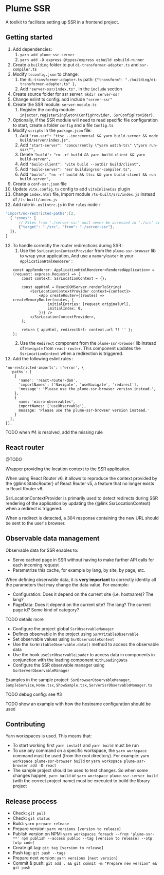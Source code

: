 Plume SSR
=========
A toolkit to facilitate setting up SSR in a frontend project.

Getting started
---------------
1. Add dependencies:
   1. `yarn add plume-ssr-server`
   2. `yarn add -D express @types/express esbuild esbuild-runner`
2. Create a `building` folder to put `di-transformer-adapter.ts` and `ssr-compiler.ts`
3. Modify `tsconfig.json` to change:
   1. the `di-transformer-adapter.ts` path: `{"transform": "./building/di-transformer-adapter.ts" },`
   2. Add `"server-ssr/index.ts",` in the `include` section
4. Create source folder for ssr server: `mkdir server-ssr`
5. Change eslint ts config: add include `"server-ssr"`
6. Create the SSR module: `server-module.ts`
   1. Register the config module: `injector.registerSingleton(ConfigProvider, SsrConfigProvider);`
7. Optionally, if the SSR module will need to read specific file configuration to start, create a folder `config` and a file `Config.ts`
8. Modify `scripts` in the `package.json` file:
   1. Add `"run-ssr": "ttsc --incremental && yarn build-server && node build/server/index.js",`
   2. Add `"start-server": "concurrently \"yarn watch-ts\" \"yarn run-ssr\"",`
   3. Delete `"build": "rm -rf build && yarn build-client && yarn build-server",`
   4. Add `"build-client": "vite build --outDir build/client",`
   5. Add `"build-server": "esr building/ssr-compiler.ts",`
   6. Add `"build": "rm -rf build && ttsc && yarn build-client && run build-server",`
9. Create a `conf-ssr.json` file
10. Update `vite.config.ts` config to add `viteInlineCss` plugin
11. Change `index.html` file, import module `/ts-built/src/index.js` instead of `/ts-built/index.js`
12. Add rule in `.eslintrc.js` in the `rules` node :
```js
'import/no-restricted-paths':[2,
  { "zones": [
      // Files from './server-ssr' must never be accessed in './src' to avoid having node code running in the browser
      {"target": "./src", "from": "./server-ssr"},
  ]},
]
```
12. To handle correctly the router redirections during SSR :
    1. Use the `SsrLocationContextProvider` from the `plume-ssr-browser` lib to wrap your application, And use a `memoryRouter` in your `ApplicationHtmlRenderer` :
    ```
    const appRenderer: ApplicationHtmlRenderer<RenderedApplication> = (request: express.Request) => {
        const context: SsrLocationContext = {};
        
        const appHtml = ReactDOMServer.renderToString(
            <SsrLocationContextProvider context={context}>
                <App createRouter={(routes) => createMemoryRouter(routes, {
                    initialEntries: [request.originalUrl],
                    initialIndex: 0,
                })} />
            </SsrLocationContextProvider>,
        );
        
        return { appHtml, redirectUrl: context.url ?? '' };
    };
    ```
    2. Use the `Redirect` component from the `plume-ssr-browser` lib instead of `Navigate` from `react-router`. This component updates the `SsrLocationContext` when a redirection is triggered.
13. Add the following eslint rules :
```
'no-restricted-imports': ['error', {
  'paths': [
    {
      'name': 'react-router-dom',
      'importNames': ['Navigate', 'useNavigate', 'redirect'],
      'message': 'Please use the plume-ssr-browser version instead.',
    },
    {
      name: 'micro-observables',
      importNames: ['useObservable'],
      message: 'Please use the plume-ssr-browser version instead.'
    }
  ],
}],
```

TODO when #4 is resolved, add the missing rule

## React router
@TODO


 Wrapper providing the location context to the SSR application.

 When using React Router v6, it allows to reproduce the context provided
 by the {@link StaticRouter} of React Router v5, a feature that no longer exists in React Router v6.

 SsrLocationContextProvider is primarily used to detect redirects during SSR rendering of the application
 by updating the {@link SsrLocationContext} when a redirect is triggered.

 When a redirect is detected, a 304 response containing the new URL should be sent to the user's browser.

Observable data management
--------------------------
Observable data for SSR enables to:
- Serve cached page in SSR without having to make further API calls for each incoming request
- Parametrize this cache, for example by lang, by site, by page, etc.

When defining observable data, it is **very important** to correctly identity all the parameters that may change the data value. For example:
- Configuration: Does it depend on the current site (i.e. hostname)? The lang?
- PageData: Does it depend on the current site? The lang? The current page id? Some kind of category?

TODO details more
- Configure the project global `SsrObservableManager`
- Defines observable in the project using `SsrWritableObservable`
- Set observable values using `SsrObservableContent`
- Use the `SsrWritableObservable.data()` method to access the observable data
- Use the hook `useSsrObservableLoader` to access data in components in conjunction with the loading component `WithLoadingData`
- Configure the SSR observable manager using `SsrServerObservableManager`

Examples in the sample project: `SsrBrowserObservableManager`, `SampleService`, `Home.tsx`, `ShowSample.tsx`, `ServerSsrObservableManager.ts`

TODO debug config: see #3

TODO show an example with how the hostname configuration should be used

Contributing
------------
Yarn workspaces is used. This means that:
- To start working first `yarn install` and `yarn build` must be run
- To use any command on a specific workspace, the `yarn workspace` command must be used (from the root directory). For example: `yarn workspace plume-ssr-browser build` or `yarn workspace plume-ssr-browser add -D react`
- The sample project should be used to test changes. So when some changes happen, `yarn build` or `yarn workspace plume-ssr-server build` (with the correct project name) must be executed to build the library project

Release process
---------------
- Check: `git pull`
- Check: `git status`
- Build: `yarn prepare-release`
- Prepare version: `yarn versions [version to release]`
- Publish version on NPM: `yarn workspaces foreach --from 'plume-ssr-**' npm publish --access public --tag [version to release] --otp [otp code]`
- Create git tag: `git tag [version to release]`
- Push tag: `git push --tags`
- Prepare next version: `yarn versions [next version]`
- Commit & push: `git add . && git commit -m "Prepare new version" && git push`
